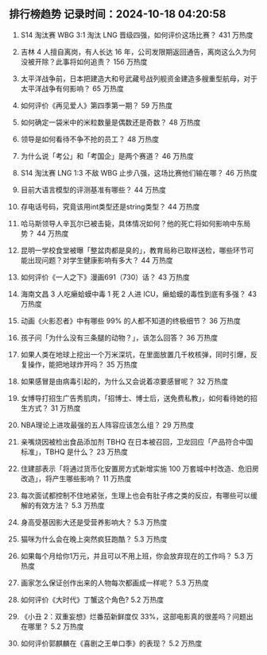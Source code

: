 
## 排行榜趋势 记录时间：2024-10-18 04:20:58
  
  1. S14 淘汰赛 WBG 3:1 淘汰 LNG 晋级四强，如何评价这场比赛？ 431 万热度
    
  2. 吉林 4 人擅自离岗，有人长达 16 年，公司发限期返回通告，离岗这么久为何没被开除？此事将如何追责？ 156 万热度
    
  3. 太平洋战争前，日本把建造大和号武藏号战列舰资金建造多艘重型航母，对于太平洋战争有何影响？ 65 万热度
    
  4. 如何评价《再见爱人》第四季第一期？ 59 万热度
    
  5. 如何确定一袋米中的米粒数量是偶数还是奇数？ 48 万热度
    
  6. 领导是如何看待不争不抢的员工？ 48 万热度
    
  7. 为什么说「考公」和「考国企」是两个赛道？ 46 万热度
    
  8. S14 淘汰赛 LNG 1:3 不敌 WBG 止步八强，这场比赛他们输在哪？ 46 万热度
    
  9. 目前大语言模型的评测基准有哪些？ 44 万热度
    
  10. 存电话号码，究竟该用int类型还是string类型？ 44 万热度
    
  11. 哈马斯领导人辛瓦尔已被击毙，具体情况如何？他的死亡将如何影响中东局势？ 44 万热度
    
  12. 昆明一学校食堂被曝「整盆肉都是臭的」，教育局称已取样送检，哪些环节可能出现问题？对学生健康影响有多大？ 44 万热度
    
  13. 如何评价《一人之下》漫画691（730）话？ 43 万热度
    
  14. 海南文昌 3 人吃癞蛤蟆中毒 1 死 2 人进 ICU，癞蛤蟆的毒性到底有多强？ 43 万热度
    
  15. 动画《火影忍者》中有哪些 99% 的人都不知道的终极细节？ 36 万热度
    
  16. 孩子问「为什么没有三条腿的动物？」，该怎么回答？ 36 万热度
    
  17. 如果人类在地球上挖出一个万米深坑，在里面放置几千枚核弹，同时引爆，反复操作，能把地球炸开吗？ 35 万热度
    
  18. 如果感冒是由病毒引起的，为什么又会说着凉要感冒呢？ 32 万热度
    
  19. 女博导打招生广告秀肌肉，「招博士、博士后，送免费私教」，如何看待她的招生方式？ 31 万热度
    
  20. NBA理论上进攻最强的五人阵容应该怎么组？ 29 万热度
    
  21. 亲嘴烧因被检出食品添加剂 TBHQ 在日本被召回，卫龙回应「产品符合中国标准」，TBHQ 是什么？ 23 万热度
    
  22. 住建部表示「将通过货币化安置房方式新增实施 100 万套城中村改造、危旧房改造」，将产生哪些影响？ 11 万热度
    
  23. 每次面试都控制不住地紧张，生理上也会有肚子疼之类的反应，有哪些可以缓解的有效方法？ 5.3 万热度
    
  24. 身高受基因影大还是受营养影响大？ 5.3 万热度
    
  25. 猫咪为什么会在晚上突然疯狂跑酷？ 5.3 万热度
    
  26. 如果每个月给你1万元，并且可以不用上班，你会放弃现在的工作吗？ 5.3 万热度
    
  27. 画家怎么保证创作出来的人物每次都画成一样呢？ 5.3 万热度
    
  28. 如何评价《大时代》丁蟹这个角色? 5.2 万热度
    
  29. 《小丑 2：双重妄想》烂番茄新鲜度仅 33%，这部电影真的很差吗？问题出在哪里？ 5.2 万热度
    
  30. 如何评价郭麒麟在《喜剧之王单口季》的表现？ 5.2 万热度
    